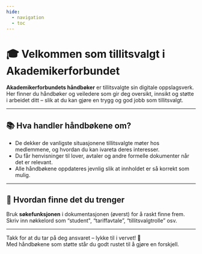 ```yaml
---
hide:
  - navigation
  - toc
---
```


# 🎓 Velkommen som tillitsvalgt i Akademikerforbundet

**Akademikerforbundets håndbøker** er tillitsvalgte sin digitale oppslagsverk. Her finner du håndbøker og veiledere som gir deg oversikt, innsikt og støtte i arbeidet ditt – slik at du kan gjøre en trygg og god jobb som tillitsvalgt.

---

## 📚 Hva handler håndbøkene om?

- De dekker de vanligste situasjonene tillitsvalgte møter hos medlemmene, og hvordan du kan ivareta deres interesser.  
- Du får henvisninger til lover, avtaler og andre formelle dokumenter når det er relevant.  
- Alle håndbøkene oppdateres jevnlig slik at innholdet er så korrekt som mulig.  

---

## 🔎 Hvordan finne det du trenger

Bruk **søke­funksjonen** i dokumentasjonen (øverst) for å raskt finne frem. Skriv inn nøkkelord som “student", “tariffavtale”, “tillitsvalgtrolle” osv.  

---

Takk for at du tar på deg ansvaret – lykke til i vervet! 🌟  
Med håndbøkene som støtte står du godt rustet til å gjøre en forskjell.